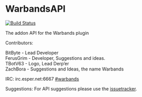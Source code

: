 WarbandsAPI
===========
[![Build Status](https://snap-ci.com/Byte-Lab/Warbands/branch/master/build_image)](https://snap-ci.com/Byte-Lab/Warbands/branch/master)

The addon API for the Warbands plugin

Contributors:

BitByte	- Lead Developer  
FerusGrim - Developer, Suggestions and ideas.  
TBotV63	-	Logo, Lead Derp’er  
ZachBora - Suggestions and Ideas, the name Warbands  

IRC: irc.esper.net:6667 [#warbands](http://webchat.esper.net/?nick=User...&channels=warbands&fg_color=000000&fg_sec_color=0078FF&bg_color=B4B4B4&prompt=1)

Suggestions: For API suggestions please use the [issuetracker](https://github.com/Byte-Lab/WarbandsAPI/issues).

